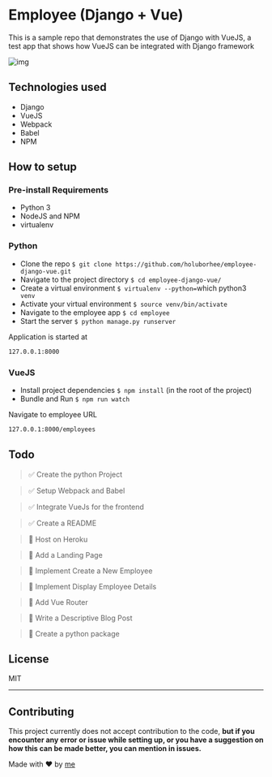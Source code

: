 # Employee (Django + Vue)

This is a sample repo that demonstrates the use of Django with VueJS, a test app that shows how VueJS can be integrated with Django framework

![img](https://res.cloudinary.com/naera/image/upload/v1528961051/Screen_Shot_2018-06-14_at_8.13.12_AM_hymhjf.png)

## Technologies used

- Django
- VueJS
- Webpack
- Babel
- NPM

## How to setup

### Pre-install Requirements

- Python 3
- NodeJS and NPM
- virtualenv

### Python

- Clone the repo `$ git clone https://github.com/holuborhee/employee-django-vue.git`
- Navigate to the project directory `$ cd employee-django-vue/`
- Create a virtual environment `$ virtualenv --python=`which python3` venv`
- Activate your virtual environment `$ source venv/bin/activate`
- Navigate to the employee app `$ cd employee`
- Start the server `$ python manage.py runserver`

Application is started at 
```sh
127.0.0.1:8000
```

### VueJS

- Install project dependencies `$ npm install` (in the root of the project)
- Bundle and Run `$ npm run watch`

Navigate to employee URL 
```sh
127.0.0.1:8000/employees
```

## Todo

> :white_check_mark: Create the python Project

> :white_check_mark: Setup Webpack and Babel

> :white_check_mark: Integrate VueJs for the frontend

> :white_check_mark: Create a README

> :black_square_button: Host on Heroku

> :black_square_button: Add a Landing Page

> :black_square_button: Implement Create a New Employee

> :black_square_button: Implement Display Employee Details

> :black_square_button: Add Vue Router

> :black_square_button: Write a Descriptive Blog Post

> :black_square_button: Create a python package

License
----

MIT

***

Contributing
---
This project currently does not accept contribution to the code, **but if you encounter any error or issue while setting up, or you have a suggestion on how this can be made better, you can mention in issues.**

Made with ❤ by [me](https://twitter.com/holuborhee) 
